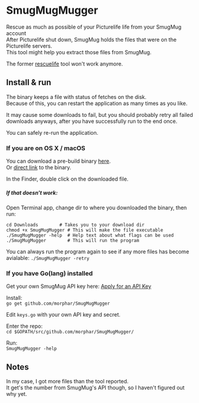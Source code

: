 # SmugMugMugger
Rescue as much as possible of your Picturelife life from your SmugMug account  
After Picturelife shut down, SmugMug holds the files that were on the Picturelife servers.    
This tool might help you extract those files from SmugMug.

The former [rescuelife](https://github.com/morphar/rescuelife) tool won't work anymore.

## Install & run
The binary keeps a file with status of fetches on the disk.  
Because of this, you can restart the application as many times as you like.  

It may cause some downloads to fail, but you should probably retry all failed downloads anyways, after you have successfully run to the end once.

You can safely re-run the application.

### If you are on OS X / macOS
You can download a pre-build binary [here](https://github.com/morphar/SmugMugMugger/releases).  
Or [direct link](https://github.com/morphar/SmugMugMugger/releases/download/0.1.0/smugmugmugger.zip) to the binary.

In the Finder, double click on the downloaded file.

##### If that doesn't work:
Open Terminal app, change dir to where you downloaded the binary, then run:  
```
cd Downloads        # Takes you to your download dir
chmod +x SmugMugMugger # This will make the file executable
./SmugMugMugger -help  # Help text about what flags can be used
./SmugMugMugger        # This will run the program
```

You can always run the program again to see if any more files has become avialable:
```./SmugMugMugger -retry```

### If you have Go(lang) installed
Get your own SmugMug API key here:
[Apply for an API Key](https://api.smugmug.com/api/developer/apply)


Install:  
```go get github.com/morphar/SmugMugMugger```  

Edit `keys.go` with your own API key and secret.  

Enter the repo:  
```cd $GOPATH/src/github.com/morphar/SmugMugMugger/```

Run:  
```SmugMugMugger -help```

## Notes
In my case, I got more files than the tool reported.  
It get's the number from SmugMug's API though, so I haven't figured out why yet.

